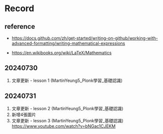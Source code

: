 # Record

## reference
* https://docs.github.com/zh/get-started/writing-on-github/working-with-advanced-formatting/writing-mathematical-expressions

* https://en.wikibooks.org/wiki/LaTeX/Mathematics

## 20240730
1. 文章更新 - lesson 1 (MartinYeung5_Plonk學習_基礎認識)

## 20240731
1. 文章更新 - lesson 2 (MartinYeung5_Plonk學習_基礎認識)
2. 新增4張圖片
3. 文章更新 - lesson 3 (MartinYeung5_Plonk學習_基礎認識)
https://www.youtube.com/watch?v=bNGac1CJEKM